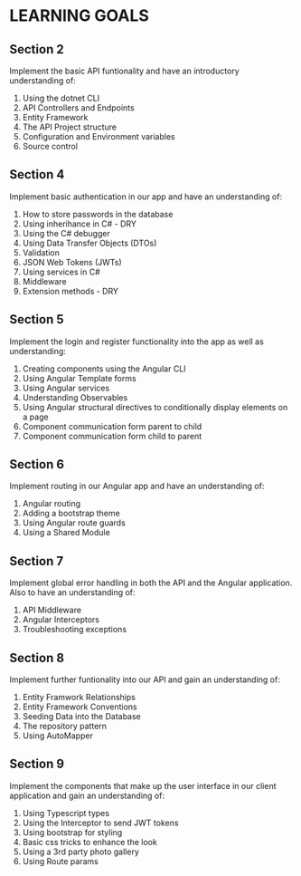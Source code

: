 # LEARNING GOALS

## Section 2

Implement the basic API funtionality and have an introductory understanding of:

1. Using the dotnet CLI
2. API Controllers and Endpoints
3. Entity Framework
4. The API Project structure
5. Configuration and Environment variables
6. Source control

## Section 4

Implement basic authentication in our app and have an understanding of:

1. How to store passwords in the database
2. Using inherihance in C# - DRY
3. Using the C# debugger
4. Using Data Transfer Objects (DTOs)
5. Validation
6. JSON Web Tokens (JWTs)
7. Using services in C#
8. Middleware
9. Extension methods - DRY

## Section 5

Implement the login and register functionality into the app as well as understanding:

1. Creating components using the Angular CLI
2. Using Angular Template forms
3. Using Angular services
4. Understanding Observables
5. Using Angular structural directives to conditionally display elements on a page
6. Component communication form parent to child
7. Component communication form child to parent

## Section 6

Implement routing in our Angular app and have an understanding of:

1. Angular routing
2. Adding a bootstrap theme
3. Using Angular route guards
4. Using a Shared Module

## Section 7

Implement global error handling in both the API and the Angular application. Also to have an understanding of:

1. API Middleware
2. Angular Interceptors
3. Troubleshooting exceptions

## Section 8

Implement further funtionality into our API and gain an understanding of:

1. Entity Framwork Relationships
2. Entity Framework Conventions
3. Seeding Data into the Database
4. The repository pattern
5. Using AutoMapper

## Section 9

Implement the components that make up the user interface in our client application and gain an understanding of:

1. Using Typescript types
2. Using the Interceptor to send JWT tokens
3. Using bootstrap for styling
4. Basic css tricks to enhance the look
5. Using a 3rd party photo gallery
6. Using Route params
